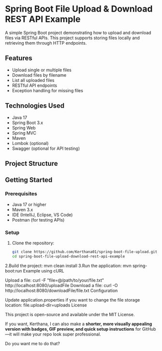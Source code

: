 # Spring Boot File Upload & Download REST API Example

A simple Spring Boot project demonstrating how to upload and download files via RESTful APIs. This project supports storing files locally and retrieving them through HTTP endpoints.

## Features

- Upload single or multiple files
- Download files by filename
- List all uploaded files
- RESTful API endpoints
- Exception handling for missing files

## Technologies Used

- Java 17
- Spring Boot 3.x
- Spring Web
- Spring MVC
- Maven
- Lombok (optional)
- Swagger (optional for API testing)

## Project Structure


## Getting Started

### Prerequisites

- Java 17 or higher
- Maven 3.x
- IDE (IntelliJ, Eclipse, VS Code)
- Postman (for testing APIs)

### Setup

1. Clone the repository:
   ```bash
   git clone https://github.com/Kerthana01/spring-boot-file-upload.git
   cd spring-boot-file-upload-download-rest-api-example
2.Build the project:
 mvn clean install
3.Run the application:
mvn spring-boot:run
Example using cURL

Upload a file:
curl -F "file=@/path/to/your/file.txt" http://localhost:8080/uploadFile
Download a file:
curl -O http://localhost:8080/downloadFile/file.txt
Configuration

Update application.properties if you want to change the file storage location:
file.upload-dir=uploads
License

This project is open-source and available under the MIT License.

If you want, Kerthana, I can also make a **shorter, more visually appealing version with badges, GIF preview, and quick setup instructions** for GitHub—it will make your repo look super professional.  

Do you want me to do that?






